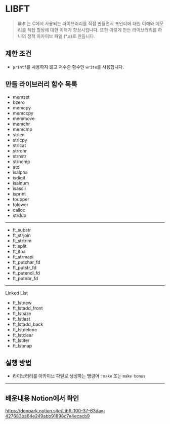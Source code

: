 # LIBFT

> libft 는 C에서 사용되는 라이브러리를 직접 만들면서 포인터에 대한 이해와 메모리를 직접 할당에 대한 이해가 향상시킵니다. 또한 이렇게 만든 라이브러리를 하나의 정적 아카이브 파일 (*.a)로 만듬니다.

## 제한 조건
- `printf`를 사용하지 않고 저수준 함수인 `write`를 사용합니다.

## 만들 라이브러리 함수 목록
- memset
- bzero
- memcpy
- memccpy
- memmove
- memchr
- memcmp
- strlen
- strlcpy
- strlcat
- strrchr
- strnstr
- strncmp
- atoi
- isalpha
- isdigit
- isalnum
- isascii
- isprint
- toupper
- tolower
- calloc
- strdup  
---
- ft_substr
- ft_strjoin
- ft_strtrim
- ft_split
- ft_itoa
- ft_strmapi
- ft_putchar_fd
- ft_putstr_fd
- ft_putendl_fd
- ft_putnbr_fd
---
Linked List 
- ft_lstnew
- ft_lstadd_front
- ft_lstsize
- ft_lstlast
- ft_lstadd_back
- ft_lstdelone
- ft_lstclear
- ft_lstiter
- ft_lstmap

## 실행 방법
-  라이브러리를 아카이브 파일로 생성하는 명령어 : `make` 또는 `make bonus`

---
## 배운내용 Notion에서 확인
https://donpark.notion.site/Libft-100-37-63day-427683ba64e249abb91898c7e4ecacb9